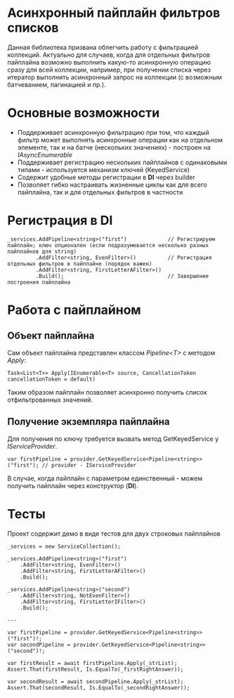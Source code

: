 # Асинхронный пайплайн фильтров списков
Данная библиотека призвана облегчить работу с фильтрацией коллекций. Актуально для случаев, когда для отдельных фильтров пайплайна возможно выполнить какую-то
асинхронную операцию сразу для всей коллекции, например, при получении списка через итератор выполнить асинхронный запрос на коллекции (с возможным батчеванием, пагинацией и пр.).

# Основные возможности
- Поддерживает асинхронную фильтрацию при том, что каждый фильтр может выполнять асинхронные операции как на отдельном элементе, так и на батче (нескольких значениях) - построен на _IAsyncEnumerable_
- Поддерживает регистрацию нескольких пайплайнов с одинаковыми типами - используется механизм ключей (KeyedService)
- Содержит удобные методы регистрации в **DI** через builder
- Позволяет гибко настраивать жизненные циклы как для всего пайплайна, так и для отдельных фильтров в частности

# Регистрация в **DI**

```
_services.AddPipeline<string>("first")             // Регистрируем пайплайн; ключ опционален (если подразумевается несколько разных пайплайнов для string)
         .AddFilter<string, EvenFilter>()          // Регистрация отдельных фильтров в пайплайне (порядок важен)
         .AddFilter<string, FirstLetterAFilter>()  
         .Build();                                 // Завершение построения пайплайна
```

# Работа с пайплайном
## Объект пайплайна

Сам объект пайплайна представлен классом _Pipeline\<T\>_ с методом _Apply_:

```
Task<List<T>> Apply(IEnumerable<T> source, CancellationToken cancellationToken = default)
```

Таким образом пайплайн позволяет асинхронно получить список отфильтрованных значений.

## Получение экземпляра пайплайна

Для получения по ключу требуется вызвать метод GetKeyedService у _IServiceProvider_.
```
var firstPipeline = provider.GetKeyedService<Pipeline<string>>("first"); // provider - IServiceProvider
```

В случае, когда пайплайн с параметром единственный - можем получить пайплайн через конструктор (**DI**).

# Тесты
Проект содержит демо в виде тестов для двух строковых пайплайнов

```
_services = new ServiceCollection();

_services.AddPipeline<string>("first")
    .AddFilter<string, EvenFilter>()
    .AddFilter<string, FirstLetterAFilter>()
    .Build();

_services.AddPipeline<string>("second")
    .AddFilter<string, NotEvenFilter>()
    .AddFilter<string, FirstLetterIFilter>()
    .Build();

---

var firstPipeline = provider.GetKeyedService<Pipeline<string>>("first")!;
var secondPipeline = provider.GetKeyedService<Pipeline<string>>("second")!;

var firstResult = await firstPipeline.Apply(_strList);
Assert.That(firstResult, Is.EqualTo(_firstRightAnswer));

var secondResult = await secondPipeline.Apply(_strList);
Assert.That(secondResult, Is.EqualTo(_secondRightAnswer));
```
